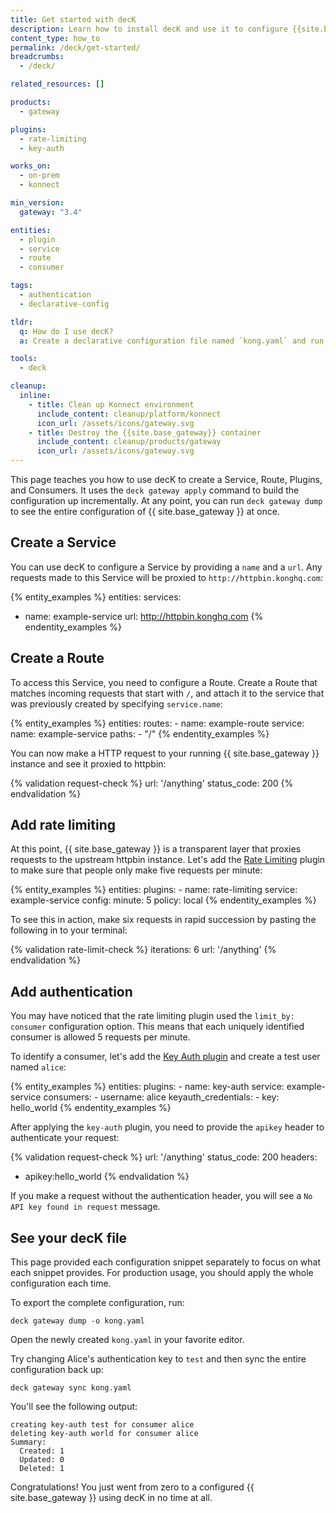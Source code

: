 ```yaml
---
title: Get started with decK
description: Learn how to install decK and use it to configure {{site.base_gateway}}
content_type: how_to
permalink: /deck/get-started/
breadcrumbs:
  - /deck/

related_resources: []

products:
  - gateway

plugins:
  - rate-limiting
  - key-auth

works_on:
  - on-prem
  - konnect

min_version:
  gateway: "3.4"

entities:
  - plugin
  - service
  - route
  - consumer

tags:
  - authentication
  - declarative-config

tldr:
  q: How do I use decK?
  a: Create a declarative configuration file named `kong.yaml` and run `deck gateway sync kong.yaml`

tools:
  - deck

cleanup:
  inline:
    - title: Clean up Konnect environment
      include_content: cleanup/platform/konnect
      icon_url: /assets/icons/gateway.svg
    - title: Destroy the {{site.base_gateway}} container
      include_content: cleanup/products/gateway
      icon_url: /assets/icons/gateway.svg
---
```


This page teaches you how to use decK to create a Service, Route, Plugins, and Consumers. It uses the `deck gateway apply` command to build the configuration up incrementally. At any point, you can run `deck gateway dump` to see the entire configuration of {{ site.base_gateway }} at once.

## Create a Service

You can use decK to configure a Service by providing a `name` and a `url`. Any requests made to this Service will be proxied to `http://httpbin.konghq.com`:

{% entity_examples %}
entities:
  services:
  - name: example-service
    url: http://httpbin.konghq.com
{% endentity_examples %}

## Create a Route

To access this Service, you need to configure a Route. Create a Route that matches incoming requests that start with `/`, and attach it to the service that was previously created by specifying `service.name`:

{% entity_examples %}
entities:
  routes:
    - name: example-route
      service:
        name: example-service
      paths:
        - "/"
{% endentity_examples %}

You can now make a HTTP request to your running {{ site.base_gateway }} instance and see it proxied to httpbin:

{% validation request-check %}
url: '/anything'
status_code: 200
{% endvalidation %}

## Add rate limiting

At this point, {{ site.base_gateway }} is a transparent layer that proxies requests to the upstream httpbin instance. Let's add the [Rate Limiting](/plugins/rate-limiting/) plugin to make sure that people only make five requests per minute:

{% entity_examples %}
entities:
  plugins:
    - name: rate-limiting
      service: example-service
      config:
        minute: 5
        policy: local
{% endentity_examples %}

To see this in action, make six requests in rapid succession by pasting the following in to your terminal:

{% validation rate-limit-check %}
iterations: 6
url: '/anything'
{% endvalidation %}

## Add authentication

You may have noticed that the rate limiting plugin used the `limit_by: consumer` configuration option. This means that each uniquely identified consumer is allowed 5 requests per minute.

To identify a consumer, let's add the [Key Auth plugin](/plugins/key-auth/) and create a test user named `alice`:

{% entity_examples %}
entities:
  plugins:
    - name: key-auth
      service: example-service
  consumers:
    - username: alice
      keyauth_credentials:
        - key: hello_world
{% endentity_examples %}

After applying the `key-auth` plugin, you need to provide the `apikey` header to authenticate your request:

{% validation request-check %}
url: '/anything'
status_code: 200
headers:
  - apikey:hello_world
{% endvalidation %}

If you make a request without the authentication header, you will see a `No API key found in request` message.

## See your decK file

This page provided each configuration snippet separately to focus on what each snippet provides. For production usage, you should apply the whole configuration each time.

To export the complete configuration, run:
```
deck gateway dump -o kong.yaml
``` 

Open the newly created `kong.yaml` in your favorite editor.

Try changing Alice's authentication key to `test` and then sync the entire configuration back up:

```
deck gateway sync kong.yaml
```

You'll see the following output:

```
creating key-auth test for consumer alice
deleting key-auth world for consumer alice
Summary:
  Created: 1
  Updated: 0
  Deleted: 1
```

Congratulations! You just went from zero to a configured {{ site.base_gateway }} using decK in no time at all.
